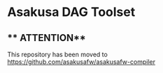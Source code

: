 
# Asakusa DAG Toolset

## ** ATTENTION**

This repository has been moved to https://github.com/asakusafw/asakusafw-compiler
